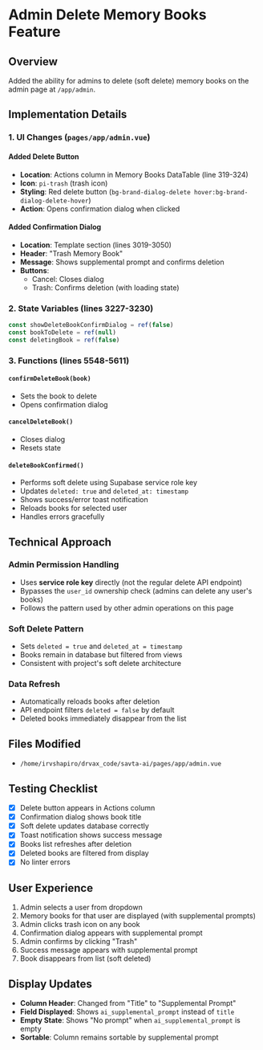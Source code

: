 # Admin Delete Memory Books Feature

## Overview
Added the ability for admins to delete (soft delete) memory books on the admin page at `/app/admin`.

## Implementation Details

### 1. UI Changes (`pages/app/admin.vue`)

#### Added Delete Button
- **Location**: Actions column in Memory Books DataTable (line 319-324)
- **Icon**: `pi-trash` (trash icon)
- **Styling**: Red delete button (`bg-brand-dialog-delete hover:bg-brand-dialog-delete-hover`)
- **Action**: Opens confirmation dialog when clicked

#### Added Confirmation Dialog
- **Location**: Template section (lines 3019-3050)
- **Header**: "Trash Memory Book"
- **Message**: Shows supplemental prompt and confirms deletion
- **Buttons**: 
  - Cancel: Closes dialog
  - Trash: Confirms deletion (with loading state)

### 2. State Variables (lines 3227-3230)
```javascript
const showDeleteBookConfirmDialog = ref(false)
const bookToDelete = ref(null)
const deletingBook = ref(false)
```

### 3. Functions (lines 5548-5611)

#### `confirmDeleteBook(book)`
- Sets the book to delete
- Opens confirmation dialog

#### `cancelDeleteBook()`
- Closes dialog
- Resets state

#### `deleteBookConfirmed()`
- Performs soft delete using Supabase service role key
- Updates `deleted: true` and `deleted_at: timestamp`
- Shows success/error toast notification
- Reloads books for selected user
- Handles errors gracefully

## Technical Approach

### Admin Permission Handling
- Uses **service role key** directly (not the regular delete API endpoint)
- Bypasses the `user_id` ownership check (admins can delete any user's books)
- Follows the pattern used by other admin operations on this page

### Soft Delete Pattern
- Sets `deleted = true` and `deleted_at = timestamp`
- Books remain in database but filtered from views
- Consistent with project's soft delete architecture

### Data Refresh
- Automatically reloads books after deletion
- API endpoint filters `deleted = false` by default
- Deleted books immediately disappear from the list

## Files Modified
- `/home/irvshapiro/drvax_code/savta-ai/pages/app/admin.vue`

## Testing Checklist
- [x] Delete button appears in Actions column
- [x] Confirmation dialog shows book title
- [x] Soft delete updates database correctly
- [x] Toast notification shows success message
- [x] Books list refreshes after deletion
- [x] Deleted books are filtered from display
- [x] No linter errors

## User Experience
1. Admin selects a user from dropdown
2. Memory books for that user are displayed (with supplemental prompts)
3. Admin clicks trash icon on any book
4. Confirmation dialog appears with supplemental prompt
5. Admin confirms by clicking "Trash"
6. Success message appears with supplemental prompt
7. Book disappears from list (soft deleted)

## Display Updates
- **Column Header**: Changed from "Title" to "Supplemental Prompt"
- **Field Displayed**: Shows `ai_supplemental_prompt` instead of `title`
- **Empty State**: Shows "No prompt" when `ai_supplemental_prompt` is empty
- **Sortable**: Column remains sortable by supplemental prompt


